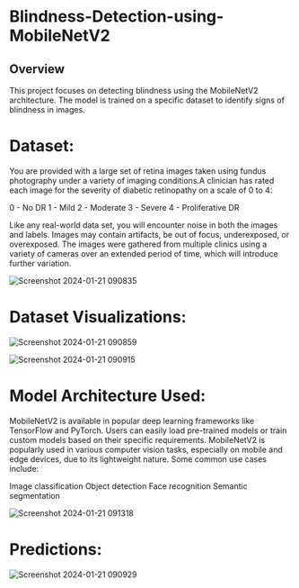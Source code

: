 # Blindness-Detection-using-MobileNetV2

## Overview
This project focuses on detecting blindness using the MobileNetV2 architecture. The model is trained on a specific dataset to identify signs of blindness in images.

# Dataset:

You are provided with a large set of retina images taken using fundus photography under a variety of imaging conditions.A clinician has rated each image for the severity of diabetic retinopathy on a scale of 0 to 4:

0 - No DR
1 - Mild
2 - Moderate
3 - Severe
4 - Proliferative DR

Like any real-world data set, you will encounter noise in both the images and labels. Images may contain artifacts, be out of focus, underexposed, or overexposed. The images were gathered from multiple clinics using a variety of cameras over an extended period of time, which will introduce further variation.

![Screenshot 2024-01-21 090835](https://github.com/KAVINT21/Blindness-Detection-using-MobileNetV2/assets/95117554/7575dd81-2d15-452a-bee1-da40df9e3a32)

# Dataset Visualizations:

![Screenshot 2024-01-21 090859](https://github.com/KAVINT21/Blindness-Detection-using-MobileNetV2/assets/95117554/d6caa64d-87cc-46a3-bee5-ff6adfd0c438)

![Screenshot 2024-01-21 090915](https://github.com/KAVINT21/Blindness-Detection-using-MobileNetV2/assets/95117554/bbc3d479-0ab1-459b-9a90-117af82e903c)

# Model Architecture Used:

MobileNetV2 is available in popular deep learning frameworks like TensorFlow and PyTorch. Users can easily load pre-trained models or train custom models based on their specific requirements.
MobileNetV2 is popularly used in various computer vision tasks, especially on mobile and edge devices, due to its lightweight nature. Some common use cases include:

Image classification
Object detection
Face recognition
Semantic segmentation

![Screenshot 2024-01-21 091318](https://github.com/KAVINT21/Blindness-Detection-using-MobileNetV2/assets/95117554/d8ead522-d7ab-4dcf-ade2-096ed1b544a1)

# Predictions:

![Screenshot 2024-01-21 090929](https://github.com/KAVINT21/Blindness-Detection-using-MobileNetV2/assets/95117554/5053b635-779e-4e96-9d17-94f7b570cc7e)



